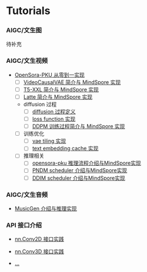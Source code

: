 # Tutorials

### AIGC/文生图

待补充

### AIGC/文生视频

- [OpenSora-PKU 从零到一实现](./aigc/opensora-pku_from_scratch/opensora-pku%20implemented%20from%20scratch.md)
    - [ ] [VideoCausalVAE 简介与 MindSpore 实现]()
    - [ ] [T5-XXL 简介与 MindSpore 实现]()
    - [ ] [Latte 简介与 MindSpore 实现]()
    - diffusion 过程
      - [ ] [diffusion 过程定义]()
      - [ ] [loss function 实现]()
      - [ ] [DDPM 训练过程简介与 MindSpore 实现]()
    - [ ] 训练优化
      - [ ] [vae tiling 实现]()
      - [ ] [text embedding cache 实现]()
    - [ ] 推理相关
      - [ ] [opensora-pku 推理流程介绍与MindSpore实现]()
      - [ ] [PNDM scheduler 介绍与MindSpore实现]()
      - [ ] [DDIM scheduler 介绍与MindSpore实现]()

### AIGC/文生音频

- [MusicGen 介绍与推理实现]()

### API 接口介绍
- [nn.Conv2D 接口实践](./aigc/API/nn.Conv2d/mindspore.nn.conv2d.md)

- [nn.Conv3D 接口实践](./aigc/API/nn.Conv3d/mindspore.nn.conv3d.md)

- [...]()
